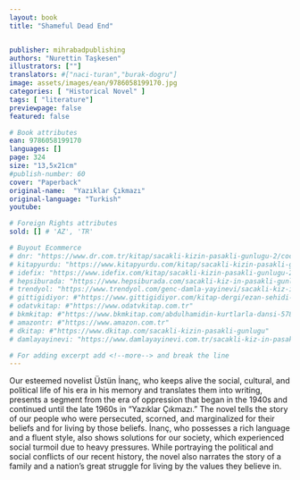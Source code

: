 ```yaml
---
layout: book
title: "Shameful Dead End"


publisher: mihrabadpublishing
authors: "Nurettin Taşkesen"
illustrators: [""]
translators: #["naci-turan","burak-dogru"]
image: assets/images/ean/9786058199170.jpg
categories: [ "Historical Novel" ]
tags: [ "literature"]
previewpage: false
featured: false

# Book attributes
ean: 9786058199170
languages: []
page: 324
size: "13,5x21cm"
#publish-number: 60
cover: "Paperback"
original-name:  "Yazıklar Çıkmazı"
original-language: "Turkish"
youtube:

# Foreign Rights attributes
sold: [] # 'AZ', 'TR'

# Buyout Ecommerce
# dnr: "https://www.dr.com.tr/kitap/sacakli-kizin-pasakli-gunlugu-2/cocuk-ve-genclik/genclik-10-yas/roman-oyku/urunno=0001893059001"
# kitapyurdu: "https://www.kitapyurdu.com/kitap/sacakli-kizin-pasakli-gunlugu-2-/560122.html&filter_name=Sa%C3%A7akl%C4%B1+K%C4%B1z%27%C4%B1n+Pasakl%C4%B1+G%C3%BCnl%C3%BC%C4%9F%C3%BC+2"
# idefix: "https://www.idefix.com/kitap/sacakli-kizin-pasakli-gunlugu-2/cocuk-ve-genclik/genclik-10-yas/roman-oyku/urunno=0001893059001"
# hepsiburada: "https://www.hepsiburada.com/sacakli-kiz-in-pasakli-gunlugu-2-damla-yayinevi-p-HBV000012ER86"
# trendyol: "https://www.trendyol.com/genc-damla-yayinevi/sacakli-kiz-in-pasakli-gunlugu-2-p-54825777"
# gittigidiyor: #"https://www.gittigidiyor.com/kitap-dergi/ezan-sehidi-adnan-menderes_pdp_732728793"
# odatvkitap: #"https://www.odatvkitap.com.tr"
# bkmkitap: #"https://www.bkmkitap.com/abdulhamidin-kurtlarla-dansi-578226"
# amazontr: #"https://www.amazon.com.tr"
# dkitap: #"https://www.dkitap.com/sacakli-kizin-pasakli-gunlugu"
# damlayayinevi: "https://www.damlayayinevi.com.tr/sacakli-kiz-in-pasakli-gunlugu-2-bu-iste-bi-terslik-var"

# For adding excerpt add <!--more--> and break the line
---
```

Our esteemed novelist Üstün İnanç, who keeps
alive the social, cultural, and political life of his era
in his memory and translates them into writing,
presents a segment from the era of oppression that
began in the 1940s and continued until the late
1960s in “Yazıklar Çıkmazı.” The novel tells the
story of our people who were persecuted, scorned,
and marginalized for their beliefs and for living by
those beliefs. İnanç, who possesses a rich language and a fluent style, also shows solutions for
our society, which experienced social turmoil due
to heavy pressures. While portraying the political
and social conflicts of our recent history, the novel
also narrates the story of a family and a nation’s
great struggle for living by the values they believe
in.
<!--more--> 

